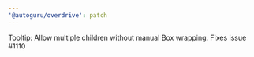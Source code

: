 ```yaml
---
'@autoguru/overdrive': patch
---
```


Tooltip: Allow multiple children without manual Box wrapping. Fixes issue #1110
